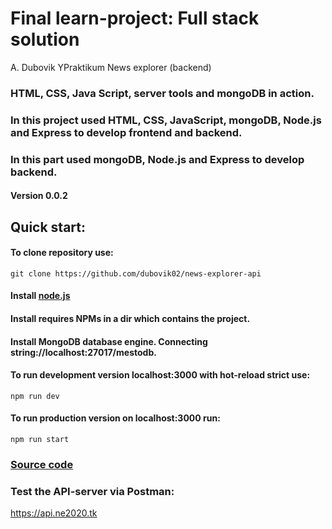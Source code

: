 #  Final learn-project: Full stack solution  
A. Dubovik YPraktikum News explorer (backend)
### HTML, CSS, Java Script, server tools and mongoDB in action.
### In this project used HTML, CSS, JavaScript, mongoDB, Node.js and Express to develop frontend and backend.
### In this part used mongoDB, Node.js and Express to develop backend.
#### Version 0.0.2
## Quick start: 
#### To clone repository use:
    git clone https://github.com/dubovik02/news-explorer-api
#### Install [node.js](https://nodejs.org/en/download/) 
#### Install requires NPMs in a dir which contains the project.
#### Install MongoDB database engine. Connecting string://localhost:27017/mestodb.
#### To run development version localhost:3000 with hot-reload strict use:
    npm run dev
#### To run production version on localhost:3000 run:
    npm run start
### [Source code](https://github.com/dubovik02/news-explorer-api)
### Test the API-server via Postman:
<https://api.ne2020.tk>
